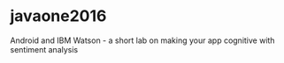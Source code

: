 # javaone2016
Android and IBM Watson  - a short lab on making your app cognitive with sentiment analysis
